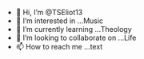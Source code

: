 - 👋 Hi, I’m @TSEliot13
- 👀 I’m interested in ...Music
- 🌱 I’m currently learning ...Theology
- 💞️ I’m looking to collaborate on ...Life
- 📫 How to reach me ...text

<!---
TSEliot13/TSEliot13 is a ✨ special ✨ repository because its `README.md` (this file) appears on your GitHub profile.
You can click the Preview link to take a look at your changes.
--->
